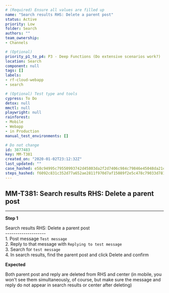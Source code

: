 ```yaml
---
# (Required) Ensure all values are filled up
name: "Search results RHS: Delete a parent post"
status: Active
priority: Low
folder: Search
authors: ""
team_ownership: 
- Channels

# (Optional)
priority_p1_to_p4: P3 - Deep Functions (Do extensive scenarios work?)
location: Search
component: null
tags: []
labels: 
- rf-cloud-webapp
- search

# (Optional) Test type and tools
cypress: To Do
detox: null
mmctl: null
playwright: null
rainforest: 
- Mobile
- Webapp
- in Production
manual_test_environments: []

# Do not change
id: 3877483
key: MM-T381
created_on: "2020-01-02T23:12:32Z"
last_updated: ""
case_hashed: e58c94995c79550993742d45803da2f2d7406c984c79846e45048da21ca48020c59ef58b02f470e0936e7eccc727f035
steps_hashed: f6092c831c352d77a652ae2811f970d7af15089f2e5c478c79033d7812f8be4c743d3a55ff6884cf60615739639ee101
---
```


<!-- (Auto-generated) Based on frontmatter's "key" and "name" -->

## MM-T381: Search results RHS: Delete a parent post

---

**Step 1**

Search results RHS: Delete a parent post\
\--------------------\
1\. Post message `Test message`\
2\. Reply to that message with `Replying to test message`\
3\. Search for `test message`\
4\. In search results, find the parent post and click Delete and confirm

**Expected**

Both parent post and reply are deleted from RHS and center (in mobile, you won't see them simultaneously, of course, but make sure the message and reply do not appear in search results or center after deleting)
